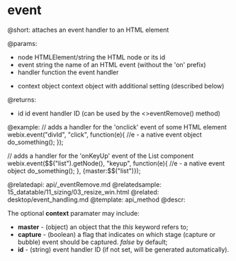 event
=============

@short: attaches an event handler to an HTML element

@params:
- node		HTMLElement/string		the HTML node or its id
- event		string		the name of an HTML event (without the 'on' prefix)
- handler	function	the event handler
* context	object		context object with additional setting (described below)

@returns:
- id	id		event handler ID (can be used by the <>eventRemove()</i> method) 

@example:
// adds a handler for the 'onclick' event of some HTML element
webix.event("divId", "click", function(e){
	//e - a native event object
	do_something();
});

// adds a handler for the 'onKeyUp' event of the List component
webix.event($$("list").getNode(), "keyup", function(e){
	//e - a native event object
	do_something();
}, {master:$$("list")});

@relatedapi: api/_eventRemove.md
@relatedsample: 
	15_datatable/11_sizing/03_resize_win.html
@related:
	desktop/event_handling.md
@template:	api_method
@descr:

The optional **context** paramater may include: 

- **master** - (object) an object that the <i>this</i> keyword refers to;
- **capture** - (boolean) a flag that indicates on which stage (capture or bubble) event should be captured. *false* by default;
- **id** - (string) event handler ID (if not set, will be generated automatically).

